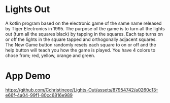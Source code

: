 # Lights Out 
A kotlin program based on the electronic game of the same name released by Tiger Electronics in 1995. The purpose of the game is to turn all the lights out 
(turn all the squares black) by tapping in the squares. Each tap turns on or off the lights in the square tapped and orthogonally adjacent squares. 
The New Game button randomly resets each square to on or off and the help button will teach you how the game is played. 
You have 4 colors to chose from; red, yellow, orange and green.

# App Demo
https://github.com/Cchristineee/Lights-Out/assets/87954742/a0260c13-e66f-4a04-99f1-80cc6816e989
